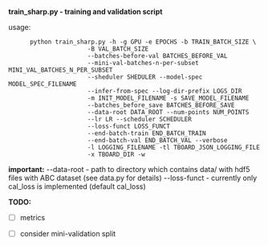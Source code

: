 **train_sharp.py - training and validation script**

usage: 
``` 
      python train_sharp.py -h -g GPU -e EPOCHS -b TRAIN_BATCH_SIZE \
                      -B VAL_BATCH_SIZE
                      --batches-before-val BATCHES_BEFORE_VAL
                      --mini-val-batches-n-per-subset MINI_VAL_BATCHES_N_PER_SUBSET
                      --sheduler SHEDULER --model-spec MODEL_SPEC_FILENAME
                      --infer-from-spec --log-dir-prefix LOGS_DIR
                      -m INIT_MODEL_FILENAME -s SAVE_MODEL_FILENAME
                      --batches_before_save BATCHES_BEFORE_SAVE
                      --data-root DATA_ROOT --num-points NUM_POINTS
                      --lr LR --scheduler SCHEDULER
                      --loss-funct LOSS_FUNCT
                      --end-batch-train END_BATCH_TRAIN
                      --end-batch-val END_BATCH_VAL --verbose
                      -l LOGGING_FILENAME -tl TBOARD_JSON_LOGGING_FILE
                      -x TBOARD_DIR -w 
```
**important:** --data-root - path to directory which contains data/ with hdf5 files with ABC dataset (see data.py for details)
           --loss-funct - currently only cal_loss is implemented (default cal_loss)
           
**TODO:** 
- [ ] metrics 
- [ ] consider mini-validation split
           

